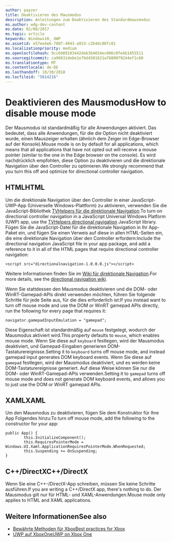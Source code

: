 ```yaml
---
author: payzer
title: Deaktivieren des Mausmodus
description: Anleitungen zum Deaktivieren des Standardmausmodus
ms.author: wdg-dev-content
ms.date: 02/08/2017
ms.topic: article
keywords: Windows10, UWP
ms.assetid: e57ee4e6-7807-4943-a933-c2b4dc80fc01
ms.localizationpriority: medium
ms.openlocfilehash: 9cc6989103442deb364654ec006c0fe4b1455511
ms.sourcegitcommit: ca96031debe1e76d4501621a7680079244ef1c60
ms.translationtype: MT
ms.contentlocale: de-DE
ms.lasthandoff: 10/30/2018
ms.locfileid: "5814216"
---
```

# <a name="how-to-disable-mouse-mode"></a><span data-ttu-id="50121-104">Deaktivieren des Mausmodus</span><span class="sxs-lookup"><span data-stu-id="50121-104">How to disable mouse mode</span></span>
<span data-ttu-id="50121-105">Der Mausmodus ist standardmäßig für alle Anwendungen aktiviert. Das bedeutet, dass alle Anwendungen, für die die Option nicht deaktiviert wurde, einen Mauszeiger erhalten (ähnlich dem Zeiger im Edge-Browser auf der Konsole).</span><span class="sxs-lookup"><span data-stu-id="50121-105">Mouse mode is on by default for all applications, which means that all applications that have not opted out will receive a mouse pointer (similar to the one in the Edge browser on the console).</span></span> <span data-ttu-id="50121-106">Es wird nachdrücklich empfohlen, diese Option zu deaktivieren und die direktionale Navigation über den Controller zu optimieren.</span><span class="sxs-lookup"><span data-stu-id="50121-106">We strongly recommend that you turn this off and optimize for directional controller navigation.</span></span>   
   
## <a name="html"></a><span data-ttu-id="50121-107">HTML</span><span class="sxs-lookup"><span data-stu-id="50121-107">HTML</span></span>   
<span data-ttu-id="50121-108">Um die direktionale Navigation über den Controller in einer JavaScript-UWP-App (Universelle Windows-Plattform) zu aktivieren, verwenden Sie die JavaScript-Bibliothek [TVHelpers für die direktionale Navigation](https://github.com/Microsoft/TVHelpers/wiki/Using-DirectionalNavigation).</span><span class="sxs-lookup"><span data-stu-id="50121-108">To turn on directional controller navigation in a JavaScript Universal Windows Platform (UWP) app, use the [TVHelpers directional navigation](https://github.com/Microsoft/TVHelpers/wiki/Using-DirectionalNavigation) JavaScript library.</span></span> <span data-ttu-id="50121-109">Fügen Sie die JavaScript-Datei für die direktionale Navigation in Ihr App-Paket ein, und fügen Sie einen Verweis auf diese in allen HTML-Seiten ein, die eine direktionale Navigation über den Controller erfordern:</span><span class="sxs-lookup"><span data-stu-id="50121-109">Include the directional navigation JavaScript file in your app package, and add a reference to it in all of the HTML pages that require directional controller navigation:</span></span>

```code
<script src="directionalnavigation-1.0.0.0.js"></script>
```
<span data-ttu-id="50121-110">Weitere Informationen finden Sie im [Wiki für direktionale Navigation](https://github.com/Microsoft/TVHelpers/wiki/Using-DirectionalNavigation).</span><span class="sxs-lookup"><span data-stu-id="50121-110">For more details, see the [directional navigation wiki](https://github.com/Microsoft/TVHelpers/wiki/Using-DirectionalNavigation).</span></span>

<span data-ttu-id="50121-111">Wenn Sie stattdessen den Mausmodus deaktivieren und die DOM- oder WinRT-Gamepad-APIs direkt verwenden möchten, führen Sie folgende Schritte für jede Seite aus, für die dies erforderlich ist:</span><span class="sxs-lookup"><span data-stu-id="50121-111">If you instead want to turn off mouse mode and use the DOM or WinRT gamepad APIs directly, run the following for every page that requires it:</span></span> 
   
```code
navigator.gamepadInputEmulation = "gamepad";
```   

   <span data-ttu-id="50121-112">Diese Eigenschaft ist standardmäßig auf `mouse` festgelegt, wodurch der Mausmodus aktiviert wird.</span><span class="sxs-lookup"><span data-stu-id="50121-112">This property defaults to `mouse`, which enables mouse mode.</span></span> <span data-ttu-id="50121-113">Wenn Sie diese auf `keyboard` festlegen, wird der Mausmodus deaktiviert, und Gamepad-Eingaben generieren DOM-Tastaturereignisse.</span><span class="sxs-lookup"><span data-stu-id="50121-113">Setting it to `keyboard` turns off mouse mode, and instead gamepad input generates DOM keyboard events.</span></span> <span data-ttu-id="50121-114">Wenn Sie diese auf `gamepad` festlegen, wird der Mausmodus deaktiviert, und es werden keine DOM-Tastaturereignisse generiert. Auf diese Weise können Sie nur die DOM- oder WinRT-Gamepad-APIs verwenden.</span><span class="sxs-lookup"><span data-stu-id="50121-114">Setting it to `gamepad` turns off mouse mode and does not generate DOM keyboard events, and allows you to just use the DOM or WinRT gamepad APIs.</span></span>

## <a name="xaml"></a><span data-ttu-id="50121-115">XAML</span><span class="sxs-lookup"><span data-stu-id="50121-115">XAML</span></span>    
<span data-ttu-id="50121-116">Um den Mausmodus zu deaktivieren, fügen Sie dem Konstruktor für Ihre App Folgendes hinzu:</span><span class="sxs-lookup"><span data-stu-id="50121-116">To turn off mouse mode, add the following to the constructor for your app:</span></span>   
   
```code
public App() {
        this.InitializeComponent();
        this.RequiresPointerMode = Windows.UI.Xaml.ApplicationRequiresPointerMode.WhenRequested;
        this.Suspending += OnSuspending;
}
```

## <a name="cdirectx"></a><span data-ttu-id="50121-117">C++/DirectX</span><span class="sxs-lookup"><span data-stu-id="50121-117">C++/DirectX</span></span>   
<span data-ttu-id="50121-118">Wenn Sie eine C++-/DirectX-App schreiben, müssen Sie keine Schritte ausführen.</span><span class="sxs-lookup"><span data-stu-id="50121-118">If you are writing a C++/DirectX app, there's nothing to do.</span></span> <span data-ttu-id="50121-119">Der Mausmodus gilt nur für HTML- und XAML-Anwendungen.</span><span class="sxs-lookup"><span data-stu-id="50121-119">Mouse mode only applies to HTML and XAML applications.</span></span>

## <a name="see-also"></a><span data-ttu-id="50121-120">Weitere Informationen</span><span class="sxs-lookup"><span data-stu-id="50121-120">See also</span></span>
- [<span data-ttu-id="50121-121">Bewährte Methoden für Xbox</span><span class="sxs-lookup"><span data-stu-id="50121-121">Best practices for Xbox</span></span>](tailoring-for-xbox.md)
- [<span data-ttu-id="50121-122">UWP auf XboxOne</span><span class="sxs-lookup"><span data-stu-id="50121-122">UWP on Xbox One</span></span>](index.md)

